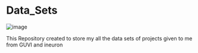 # Data_Sets
![image](https://user-images.githubusercontent.com/123791884/229345691-688de776-633c-4985-a6ae-7a809ca985f3.png)

This Repository created to store my all the data sets of projects given to me from GUVI and ineuron 
